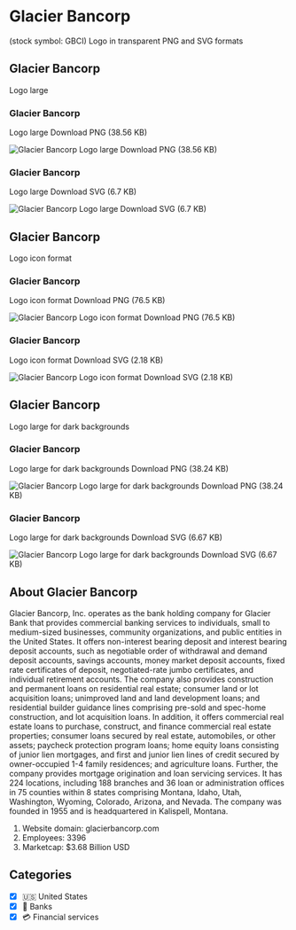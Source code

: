# Glacier Bancorp
 (stock symbol: GBCI) Logo in transparent PNG and SVG formats

## Glacier Bancorp
 Logo large

### Glacier Bancorp
 Logo large Download PNG (38.56 KB)

![Glacier Bancorp
 Logo large Download PNG (38.56 KB)](/img/orig/GBCI_BIG-8cde2580.png)

### Glacier Bancorp
 Logo large Download SVG (6.7 KB)

![Glacier Bancorp
 Logo large Download SVG (6.7 KB)](/img/orig/GBCI_BIG-935b44a3.svg)

## Glacier Bancorp
 Logo icon format

### Glacier Bancorp
 Logo icon format Download PNG (76.5 KB)

![Glacier Bancorp
 Logo icon format Download PNG (76.5 KB)](/img/orig/GBCI-da57ad75.png)

### Glacier Bancorp
 Logo icon format Download SVG (2.18 KB)

![Glacier Bancorp
 Logo icon format Download SVG (2.18 KB)](/img/orig/GBCI-58ad2af5.svg)

## Glacier Bancorp
 Logo large for dark backgrounds

### Glacier Bancorp
 Logo large for dark backgrounds Download PNG (38.24 KB)

![Glacier Bancorp
 Logo large for dark backgrounds Download PNG (38.24 KB)](/img/orig/GBCI_BIG.D-7485fc7d.png)

### Glacier Bancorp
 Logo large for dark backgrounds Download SVG (6.67 KB)

![Glacier Bancorp
 Logo large for dark backgrounds Download SVG (6.67 KB)](/img/orig/GBCI_BIG.D-2c02a116.svg)

## About Glacier Bancorp


Glacier Bancorp, Inc. operates as the bank holding company for Glacier Bank that provides commercial banking services to individuals, small to medium-sized businesses, community organizations, and public entities in the United States. It offers non-interest bearing deposit and interest bearing deposit accounts, such as negotiable order of withdrawal and demand deposit accounts, savings accounts, money market deposit accounts, fixed rate certificates of deposit, negotiated-rate jumbo certificates, and individual retirement accounts. The company also provides construction and permanent loans on residential real estate; consumer land or lot acquisition loans; unimproved land and land development loans; and residential builder guidance lines comprising pre-sold and spec-home construction, and lot acquisition loans. In addition, it offers commercial real estate loans to purchase, construct, and finance commercial real estate properties; consumer loans secured by real estate, automobiles, or other assets; paycheck protection program loans; home equity loans consisting of junior lien mortgages, and first and junior lien lines of credit secured by owner-occupied 1-4 family residences; and agriculture loans. Further, the company provides mortgage origination and loan servicing services. It has 224 locations, including 188 branches and 36 loan or administration offices in 75 counties within 8 states comprising Montana, Idaho, Utah, Washington, Wyoming, Colorado, Arizona, and Nevada. The company was founded in 1955 and is headquartered in Kalispell, Montana.

1. Website domain: glacierbancorp.com
2. Employees: 3396
3. Marketcap: $3.68 Billion USD


## Categories
- [x] 🇺🇸 United States
- [x] 🏦 Banks
- [x] 💳 Financial services
